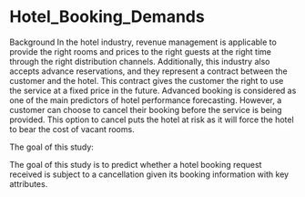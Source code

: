# Hotel_Booking_Demands

Background
In the hotel industry, revenue management is applicable to provide the right rooms and prices to the right guests at the right time through the right distribution channels.
Additionally, this industry also accepts advance reservations, and they represent a
contract between the customer and the hotel. This contract gives the customer the
right to use the service at a fixed price in the future. Advanced booking is considered
as one of the main predictors of hotel performance forecasting. However, a customer
can choose to cancel their booking before the service is being provided. This option
to cancel puts the hotel at risk as it will force the hotel to bear the cost of vacant
rooms.

The goal of this study:

The goal of this study is to predict whether a hotel booking request received is subject
to a cancellation given its booking information with key attributes.

